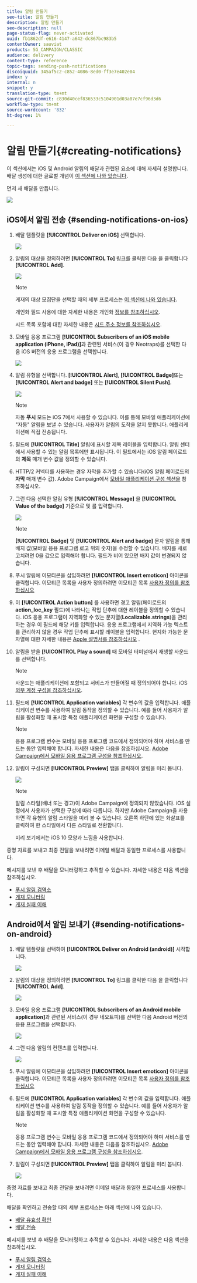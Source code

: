 ```yaml
---
title: 알림 만들기
seo-title: 알림 만들기
description: 알림 만들기
seo-description: null
page-status-flag: never-activated
uuid: fb1862df-e616-4147-a642-dc867bc983b5
contentOwner: sauviat
products: SG_CAMPAIGN/CLASSIC
audience: delivery
content-type: reference
topic-tags: sending-push-notifications
discoiquuid: 345af5c2-c852-4086-8ed0-ff3e7e402e04
index: y
internal: n
snippet: y
translation-type: tm+mt
source-git-commit: c830d40cef836533c5104901d03a07e7cf96d3d6
workflow-type: tm+mt
source-wordcount: '832'
ht-degree: 1%

---
```



# 알림 만들기{#creating-notifications}

이 섹션에서는 iOS 및 Android 알림의 배달과 관련된 요소에 대해 자세히 설명합니다. 배달 생성에 대한 글로벌 개념이 [이 섹션에 나와 있습니다](../../delivery/using/steps-about-delivery-creation-steps.md).

먼저 새 배달을 만듭니다.

![](assets/nmac_delivery_1.png)

## iOS에서 알림 전송 {#sending-notifications-on-ios}

1. 배달 템플릿을 **[!UICONTROL Deliver on iOS]** 선택합니다.

   ![](assets/nmac_delivery_ios_1.png)

1. 알림의 대상을 정의하려면 **[!UICONTROL To]** 링크를 클릭한 다음 을 클릭합니다 **[!UICONTROL Add]**.

   ![](assets/nmac_delivery_ios_2.png)

   >[!NOTE]
   >
   >게재의 대상 모집단을 선택할 때의 세부 프로세스는 [이 섹션에 나와 있습니다](../../delivery/using/steps-defining-the-target-population.md).
   >
   >개인화 필드 사용에 대한 자세한 내용은 개인화 [정보를 참조하십시오](../../delivery/using/about-personalization.md).
   >
   >시드 목록 포함에 대한 자세한 내용은 [시드 주소 정보를 참조하십시오](../../delivery/using/about-seed-addresses.md).

1. 모바일 응용 프로그램 **[!UICONTROL Subscribers of an iOS mobile application (iPhone, iPad)]**&#x200B;과 관련된 서비스(이 경우 Neotraps)를 선택한 다음 iOS 버전의 응용 프로그램을 선택합니다.

   ![](assets/nmac_delivery_ios_3.png)

1. 알림 유형을 선택합니다. **[!UICONTROL Alert]**, **[!UICONTROL Badge]**&#x200B;또는 **[!UICONTROL Alert and badge]** 또는 **[!UICONTROL Silent Push]**.

   ![](assets/nmac_delivery_ios_4.png)

   >[!NOTE]
   >
   >자동 **푸시** 모드는 iOS 7에서 사용할 수 있습니다. 이를 통해 모바일 애플리케이션에 &quot;자동&quot; 알림을 보낼 수 있습니다. 사용자가 알림의 도착을 알지 못합니다. 애플리케이션에 직접 전송됩니다.

1. 필드에 **[!UICONTROL Title]** 알림에 표시할 제목 레이블을 입력합니다. 알림 센터에서 사용할 수 있는 알림 목록에만 표시됩니다. 이 필드에서는 iOS 알림 페이로드의 **제목** 매개 변수 값을 정의할 수 있습니다.

1. HTTP/2 커넥터를 사용하는 경우 자막을 추가할 수 있습니다(iOS 알림 페이로드의 **자막** 매개 변수 값). Adobe Campaign에서 [모바일 애플리케이션 구성 섹션을](../../delivery/using/configuring-the-mobile-application.md) 참조하십시오.

1. 그런 다음 선택한 알림 유형 **[!UICONTROL Message]** 을 **[!UICONTROL Value of the badge]** 기준으로 및 를 입력합니다.

   ![](assets/nmac_delivery_ios_5.png)

   >[!NOTE]
   >
   >**[!UICONTROL Badge]** 및 **[!UICONTROL Alert and badge]** 문자 알림을 통해 배지 값(모바일 응용 프로그램 로고 위의 숫자)을 수정할 수 있습니다. 배지를 새로 고치려면 0을 값으로 입력해야 합니다. 필드가 비어 있으면 배지 값이 변경되지 않습니다.

1. 푸시 알림에 이모티콘을 삽입하려면 **[!UICONTROL Insert emoticon]** 아이콘을 클릭합니다. 이모티콘 목록을 사용자 정의하려면 이모티콘 목록 [사용자 정의를 참조하십시오](../../delivery/using/customizing-emoticon-list.md)

1. 이 **[!UICONTROL Action button]** 를 사용하면 경고 알림(페이로드의&#x200B;**action_loc_key** 필드)에 나타나는 작업 단추에 대한 레이블을 정의할 수 있습니다. iOS 응용 프로그램이 지역화할 수 있는 문자열(**Localizable.strings**)을 관리하는 경우 이 필드에 해당 키를 입력합니다. 응용 프로그램에서 지역화 가능 텍스트를 관리하지 않을 경우 작업 단추에 표시할 레이블을 입력합니다. 현지화 가능한 문자열에 대한 자세한 내용은 [Apple 설명서를 참조하십시오](https://developer.apple.com/library/archive/documentation/NetworkingInternet/Conceptual/RemoteNotificationsPG/CreatingtheNotificationPayload.html#//apple_ref/doc/uid/TP40008194-CH10-SW1) .
1. 알림을 받을 **[!UICONTROL Play a sound]** 때 모바일 터미널에서 재생할 사운드를 선택합니다.

   >[!NOTE]
   >
   >사운드는 애플리케이션에 포함되고 서비스가 만들어질 때 정의되어야 합니다. iOS [외부 계정 구성을 참조하십시오](../../delivery/using/configuring-the-mobile-application.md#configuring-external-account-ios).

1. 필드에 **[!UICONTROL Application variables]** 각 변수의 값을 입력합니다. 애플리케이션 변수를 사용하여 알림 동작을 정의할 수 있습니다. 예를 들어 사용자가 알림을 활성화할 때 표시할 특정 애플리케이션 화면을 구성할 수 있습니다.

   >[!NOTE]
   >
   >응용 프로그램 변수는 모바일 응용 프로그램 코드에서 정의되어야 하며 서비스를 만드는 동안 입력해야 합니다. 자세한 내용은 다음을 참조하십시오. [Adobe Campaign에서 모바일 응용 프로그램 구성을 참조하십시오](../../delivery/using/configuring-the-mobile-application.md).

1. 알림이 구성되면 **[!UICONTROL Preview]** 탭을 클릭하여 알림을 미리 봅니다.

   ![](assets/nmac_intro_2.png)

   >[!NOTE]
   >
   >알림 스타일(배너 또는 경고)이 Adobe Campaign에 정의되지 않았습니다. iOS 설정에서 사용자가 선택한 구성에 따라 다릅니다. 하지만 Adobe Campaign을 사용하면 각 유형의 알림 스타일을 미리 볼 수 있습니다. 오른쪽 하단에 있는 화살표를 클릭하여 한 스타일에서 다른 스타일로 전환합니다.
   >
   >미리 보기에서는 iOS 10 모양과 느낌을 사용합니다.

증명 자료를 보내고 최종 전달을 보내려면 이메일 배달과 동일한 프로세스를 사용합니다.

메시지를 보낸 후 배달을 모니터링하고 추적할 수 있습니다. 자세한 내용은 다음 섹션을 참조하십시오.

* [푸시 알림 검역소](../../delivery/using/understanding-quarantine-management.md#push-notification-quarantines)
* [게재 모니터링](../../delivery/using/monitoring-a-delivery.md)
* [게재 실패 이해](../../delivery/using/understanding-delivery-failures.md)

## Android에서 알림 보내기 {#sending-notifications-on-android}

1. 배달 템플릿을 선택하여 **[!UICONTROL Deliver on Android (android)]** 시작합니다.

   ![](assets/nmac_delivery_android_1.png)

1. 알림의 대상을 정의하려면 **[!UICONTROL To]** 링크를 클릭한 다음 을 클릭합니다 **[!UICONTROL Add]**.

   ![](assets/nmac_delivery_android_2.png)

1. 모바일 응용 프로그램 **[!UICONTROL Subscribers of an Android mobile application]**&#x200B;과 관련된 서비스(이 경우 네오트피)를 선택한 다음 Android 버전의 응용 프로그램을 선택합니다.

   ![](assets/nmac_delivery_android_3.png)

1. 그런 다음 알림의 컨텐츠를 입력합니다.

   ![](assets/nmac_delivery_android_4.png)

1. 푸시 알림에 이모티콘을 삽입하려면 **[!UICONTROL Insert emoticon]** 아이콘을 클릭합니다. 이모티콘 목록을 사용자 정의하려면 이모티콘 목록 [사용자 정의를 참조하십시오](../../delivery/using/defining-interactive-content.md)

1. 필드에 **[!UICONTROL Application variables]** 각 변수의 값을 입력합니다. 애플리케이션 변수를 사용하여 알림 동작을 정의할 수 있습니다. 예를 들어 사용자가 알림을 활성화할 때 표시할 특정 애플리케이션 화면을 구성할 수 있습니다.

   >[!NOTE]
   >
   >응용 프로그램 변수는 모바일 응용 프로그램 코드에서 정의되어야 하며 서비스를 만드는 동안 입력해야 합니다. 자세한 내용은 다음을 참조하십시오. [Adobe Campaign에서 모바일 응용 프로그램 구성을 참조하십시오](../../delivery/using/configuring-the-mobile-application.md).

1. 알림이 구성되면 **[!UICONTROL Preview]** 탭을 클릭하여 알림을 미리 봅니다.

   ![](assets/nmac_intro_1.png)

증명 자료를 보내고 최종 전달을 보내려면 이메일 배달과 동일한 프로세스를 사용합니다.

배달을 확인하고 전송할 때의 세부 프로세스는 아래 섹션에 나와 있습니다.

* [배달 유효성 확인](../../delivery/using/steps-validating-the-delivery.md)
* [배달 전송](../../delivery/using/steps-sending-the-delivery.md)

메시지를 보낸 후 배달을 모니터링하고 추적할 수 있습니다. 자세한 내용은 다음 섹션을 참조하십시오.

* [푸시 알림 검역소](../../delivery/using/understanding-quarantine-management.md#push-notification-quarantines)
* [게재 모니터링](../../delivery/using/monitoring-a-delivery.md)
* [게재 실패 이해](../../delivery/using/understanding-delivery-failures.md)
